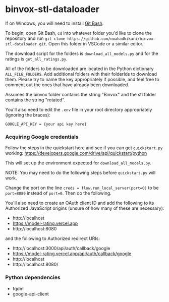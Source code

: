 # binvox-stl-dataloader

If on Windows, you will need to install [Git Bash](https://gitforwindows.org/).

To begin, open Git Bash, `cd` into whatever folder you'd like to clone the repository and run `git clone https://github.com/noahadhikari/binvox-stl-dataloader.git`. Open this folder in VSCode or a similar editor.

The download script for the folders is `download_all_models.py` and for the ratings is `get_all_ratings.py`.

All of the folders to be downloaded are located in the Python dictionary `ALL_FILE_FOLDERS`. Add additional folders with their folderIds to download them. Please try to name the key appropriately if possible, and feel free to comment out the ones that have already been downloaded.

Assumes the binvox folder contains the string "Binvox" and the stl folder contains the string "rotated".

You'll also need to edit the `.env` file in your root directory appropriately (ignoring the braces):

```
GOOGLE_API_KEY = {your api key here}
```

### Acquiring Google credentials

Follow the steps in the quickstart here and see if you can get `quickstart.py` working: https://developers.google.com/drive/api/quickstart/python

This will set up the environment expected for `download_all_models.py`.

NOTE: You may need to do the following steps before `quickstart.py` will work.

Change the port on the line `creds = flow.run_local_server(port=0)` to be `port=8080` instead of `port=0`. Then do the following.

You'll also need to create an OAuth client ID and add the following to its Authorized JavaScript origins (unsure of how many of these are necessary):
- http://localhost
- https://model-rating.vercel.app
- http://localhost:8080

and the following to Authorized redirect URIs:
- http://localhost:3000/api/auth/callback/google
- https://model-rating.vercel.app/api/auth/callback/google
- http://localhost
- http://localhost:8080/



### Python dependencies
- tqdm
- google-api-client
